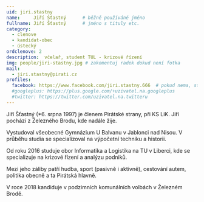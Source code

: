 ```yaml
---
uid: jiri.stastny
name:     Jiří Šťastný   	# běžně používáné jméno
fullname: Jiří Šťastný   	# jméno s tituly etc.
category:
  - clenove
  - kandidat-obec
  - ústecký
ordclenove: 2
description:  včelař, student TUL - krizové řízení
img: people/jiri-stastny.jpg # zakomentuj radek dokud není fotka
mail:
  - jiri.stastny@pirati.cz
profiles:
  facebook: https://www.facebook.com/jiri.stastny.666  # pokud nema, staci smazat tuto radku
  #googleplus: https://plus.google.com/+uzivatel.na.googleplus
  #twitter: https://twitter.com/uzivatel.na.twitteru
---
```


Jiří Šťastný (*6. srpna 1997) je členem Pirátské strany, při KS LiK. Jiří pochází z Železného Brodu, kde nadále žije.

Vystudoval všeobecné Gymnázium U Balvanu v Jablonci nad Nisou. V průběhu studia se specializoval na výpočetní techniku a historii.

Od roku 2016 studuje obor Informatika a Logistika na TU v Liberci, kde se specializuje na krizové řízení a analýzu podniků.

Mezi jeho záliby patří hudba, sport (pasivně i aktivně), cestování autem, politika obecně a ta Pirátská hlavně.

V roce 2018 kandiduje v podzimních komunálních volbách v Železném Brodě.